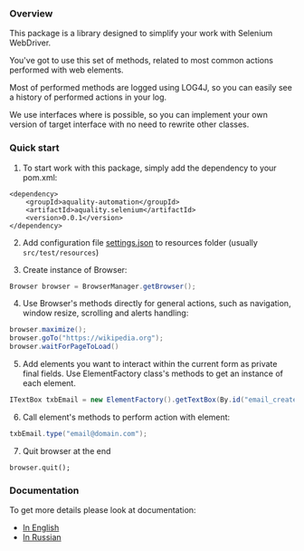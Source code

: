 ### Overview

This package is a library designed to simplify your work with Selenium WebDriver.

You've got to use this set of methods, related to most common actions performed with web elements.

Most of performed methods are logged using LOG4J, so you can easily see a history of performed actions in your log.

We use interfaces where is possible, so you can implement your own version of target interface with no need to rewrite other classes.

### Quick start

1. To start work with this package, simply add the dependency to your pom.xml:  
```
<dependency>
    <groupId>aquality-automation</groupId>
    <artifactId>aquality.selenium</artifactId>
    <version>0.0.1</version>
</dependency>
```

2. Add configuration file [settings.json](./src/main/resources/settings.json) to resources folder (usually `src/test/resources`)

3. Create instance of Browser:
```java
Browser browser = BrowserManager.getBrowser();
```

4. Use Browser's methods directly for general actions, such as navigation, window resize, scrolling and alerts handling:
```java
browser.maximize();
browser.goTo("https://wikipedia.org");
browser.waitForPageToLoad()
```

5. Add elements you want to interact within the current form as private final fields. Use ElementFactory class's methods to get an instance of each element.
```java
ITextBox txbEmail = new ElementFactory().getTextBox(By.id("email_create"), "Email");
```

6. Call element's methods to perform action with element: 
```java
txbEmail.type("email@domain.com");
```

7. Quit browser at the end
```
browser.quit();
```

### Documentation
To get more details please look at documentation:
- [In English](./Documentaion_en.md)
- [In Russian](./Documentaion_ru.md)